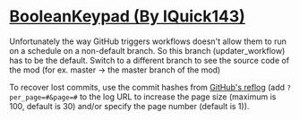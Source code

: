 # [BooleanKeypad (By IQuick143)](https://github.com/IQuick143/BooleanKeypad)

Unfortunately the way GitHub triggers workflows doesn't allow them to run on a schedule on a non-default branch. So this branch (updater_workflow) has to be the default. Switch to a different branch to see the source code of the mod (for ex. master -> the master branch of the mod)

To recover lost commits, use the commit hashes from [GitHub's reflog](https://api.github.com/repos/KtaneModules/BooleanKeypad-IQuick143/events) (add `?per_page=#&page=#` to the log URL to increase the page size (maximum is 100, default is 30) and/or specify the page number (default is 1)).

